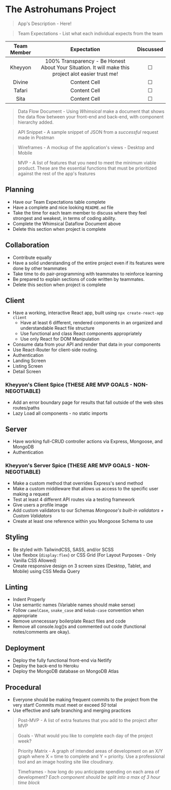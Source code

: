 
# The Astrohumans Project 

>App's Description - Here!



>Team Expectations - List what each individual expects from the team 


Team Member | Expectation | Discussed
| :---: | :---: | :---:
Kheyyon   | 100% Transparency - Be Honest About Your Situation. It will make this project alot easier trust me! | &#9744;
Divine  | Content Cell | &#9744;
Tafari  | Content Cell | &#9744;
Sita | Content Cell | &#9744;

> Data Flow Document - Using *Whimsical* make a document that shows the data flow between your front-end and back-end, with component hierarchy added. 

>API Snippet - A sample snippet of JSON from a *successful* request made in Postman 


>Wireframes - A mockup of the application's views - Desktop and Mobile 


>MVP - A list of features that  you need to meet the minimum viable product. These are the essential functions that must be prioritized against the rest of the app's features

## Planning 
  * Have our Team Expectations table complete 
  * Have a complete and nice looking ```README.md``` file
  * Take the time for each team member to discuss where they feel strongest and weakest, in terms of coding ability.
  * Complete the Whimsical Dataflow Document above 
  * Delete this section when project is complete 

## Collaboration
  * Contribute equally
  * Have a solid understanding of the entire project even if its features were done by other teammates
  * Take time to do pair-programming with teammates to reinforce learning
  * Be prepared to explain sections of code written by teammates.
  * Delete this section when project is complete
  
## Client 
  * Have a working, interactive React app, built using ```npx create-react-app client``` 
    * Have at least 6 different, rendered components in an organized and understandable React file structure
    * Use functional and class React components appropriately 
    * Use only React for DOM Manipulation
  * Consume data from your API and render that data in your components
  * Use React-Router for client-side routing.
  * Authentication 
  * Landing Screen 
  * Listing Screen 
  * Detail Screen 
### Kheyyon's Client Spice (THESE ARE MVP GOALS - NON-NEGOTIABLE)
  * Add an error boundary page for results that fall outside of the web sites routes/paths
  * Lazy Load all components - no static imports 

## Server
  * Have working full-CRUD controller actions via Express, Mongoose, and MongoDB
  * Authentication 

### Kheyyon's Server Spice (THESE ARE MVP GOALS - NON-NEGOTIABLE)
  * Make a custom method that overrides Express's send method
  * Make a custom middleware that allows us access to the specific user making a request
  * Test at least 4 different API routes via a testing framework
  * Give users a profile image 
  * Add custom validators to our Schemas *Mongoose's built-in validators + Custom Validators*
  * Create at least one reference within you Mongoose Schema to use 

## Styling
  * Be styled with TailwindCSS, SASS, and/or SCSS
  * Use flexbox (```display:flex```) or CSS Grid (For Layout Purposes - Only Vanilla CSS Allowed)
  * Create responsive design on 3 screen sizes (Desktop, Tablet, and Mobile) using CSS Media Query 

## Linting
  * Indent Properly
  * Use semantic names (Variable names should make sense)
  * Follow ```camelCase```, ```snake_case``` and ```kebab-case``` convention when appropriate
  * Remove unnecessary boilerplate React files and code
  * Remove all console.log()s and commented out code (functional notes/comments are okay).

## Deployment
  * Deploy the fully functional front-end via Netlify 
  * Deploy the back-end to Heroku
  * Deploy the MongoDB database on MongoDB Atlas
 
## Procedural
  * Everyone should be making frequent commits to the project from the very start! Commits must meet or exceed *50* total 
  * Use effective and safe branching and merging practices
  


>Post-MVP - A list of extra features that you add to the project after MVP


>Goals - What would you like to complete each day of the project week?


>Priority Matrix - A graph of intended areas of development on an X/Y graph where X = time to complete and Y = priority. Use a professional tool and an image hosting site like cloudinary. 


>Timeframes - how long do you anticipate spending on each area of development? *Each component should be split into a max of 3 hour time block*

